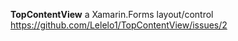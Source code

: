 **TopContentView** a Xamarin.Forms layout/control
https://github.com/Lelelo1/TopContentView/issues/2
